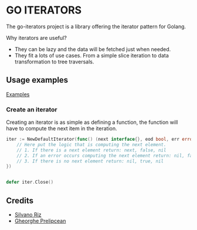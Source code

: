 # GO ITERATORS

The go-iterators project is a library offering the iterator pattern for Golang.

Why iterators are useful?

* They can be lazy and the data will be fetched just when needed.
* They fit a lots of use cases. From a simple slice iteration to data transformation to tree traversals.

## Usage examples

[Examples](examples/)

### Create an iterator

Creating an iterator is as simple as defining a function, the function will have to compute the next item in the iteration.

```go
iter := NewDefaultIterator(func() (next interface{}, eod bool, err error) { 
    // Here put the logic that is computing the next element.
    // 1. If there is a next element return: next, false, nil
    // 2. If an error occurs computing the next element return: nil, false, error
    // 3. If there is no next element return: nil, true, nil 
})


defer iter.Close()
```


## Credits

* [Silvano Riz](https://github.com/melozzola)
* [Gheorghe Prelipcean](https://gitlab.com/prelipceang)
